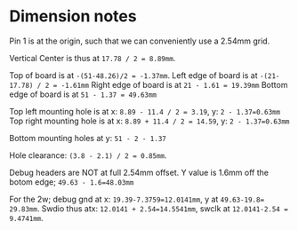 # Dimension notes

Pin 1 is at the origin, such that we can conveniently use a 2.54mm grid.

Vertical Center is thus at `17.78 / 2 = 8.89mm`.

Top of board is at `-(51-48.26)/2 = -1.37mm`.
Left edge of board is at `-(21-17.78) / 2 = -1.61mm`
Right edge of board is at `21 - 1.61 = 19.39mm`
Bottom edge of board is at `51 - 1.37 = 49.63mm`

Top left mounting hole is at x: `8.89 - 11.4 / 2 = 3.19`, y: `2 - 1.37=0.63mm`
Top right mounting hole is at x: `8.89 + 11.4 / 2 = 14.59`, y: `2 - 1.37=0.63mm`

Bottom mounting holes at y: `51 - 2 - 1.37`

Hole clearance: `(3.8 - 2.1) / 2 = 0.85mm`.

Debug headers are NOT at full 2.54mm offset.
Y value is 1.6mm off the botom edge; `49.63 - 1.6=48.03mm`

For the 2w; debug gnd at x: `19.39-7.3759=12.0141mm`, y at `49.63-19.8= 29.83mm`.
Swdio thus atx: `12.0141 + 2.54=14.5541mm`, swclk at `12.0141-2.54 = 9.4741mm`.

